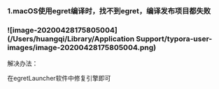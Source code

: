 ### 1.macOS使用egret编译时，找不到egret，编译发布项目都失败

### ![image-20200428175805004](/Users/huangqi/Library/Application Support/typora-user-images/image-20200428175805004.png)

解决办法：

在egretLauncher软件中修复引擎即可